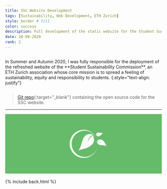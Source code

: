 ```yaml
---
title: SSC Website Development
tags: [Sustainability, Web Development, ETH Zurich]
style: border # fill
color: success
description: Full development of the static website for the Student Sustainability Commission at ETH Zurich
date: 20-09-2020
rank: 2
---
```


<hr style='visibility:hidden'>
In Summer and Autumn 2020, I was fully responsible for the deployment of the refreshed website of the **Student Sustainability Commission**, an ETH Zurich association whose core mission is to spread a feeling of sustainability, equity and responsibility to students.
{:style="text-align: justify"}
<hr style='visibility:hidden'>

> [Git repo](https://gitlab.com/maximeraafat/ssc){:target="_blank"} containing the open source code for the SSC website.

<hr style='height:{{site.height}}'>

<div align="center">
  <a href="https://ssc.ethz.ch" target="_blank">
    <img src="/assets/projects/ssc_logo.svg" alt="ssc_logo" class="img-style">
  </a>
</div>

{% include back.html %}